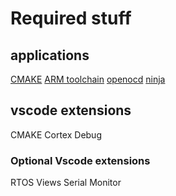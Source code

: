 # Required stuff
## applications
[CMAKE](https://cmake.org/download/)
[ARM toolchain](https://developer.arm.com/downloads/-/arm-gnu-toolchain-downloads)
[openocd](https://openocd.org/pages/getting-openocd.html)
[ninja](https://github.com/ninja-build/ninja/releases)
## vscode extensions
CMAKE
Cortex Debug
### Optional Vscode extensions
RTOS Views
Serial Monitor 
